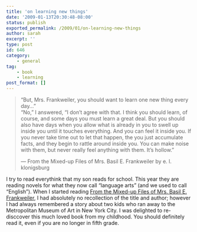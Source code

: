 ```yaml
---
title: 'on learning new things'
date: '2009-01-13T20:30:48-08:00'
status: publish
exported_permalink: /2009/01/on-learning-new-things
author: sarah
excerpt: ''
type: post
id: 646
category:
    - general
tag:
    - book
    - learning
post_format: []
---
```

> “But, Mrs. Frankweiler, you should want to learn one new thing every day…”  
> “No,” I answered, “I don’t agree with that. I think you should learn, of course, and some days you must learn a great deal. But you should also have days when you allow what is already in you to swell up inside you until it touches everything. And you can feel it inside you. If you never take time out to let that happen, the you just accumulate facts, and they begin to rattle around inside you. You can make noise with them, but never really feel anything with them. It’s hollow.”
> 
> — From the Mixed-up Files of Mrs. Basil E. Frankweiler by e. l. klonigsburg

I try to read everythink that my son reads for school. This year they are reading novels for what they now call “language arts” (and we used to call “English”). When I started reading [From the Mixed-up Files of Mrs. Basil E. Frankweiler](http://www.amazon.com/gp/product/1416949755?ie=UTF8&tag=ultrasaurus-20&linkCode=as2&camp=1789&creative=390957&creativeASIN=1416949755), I had absolutely no recollection of the title and author; however I had always remembered a story about two kids who ran away to the Metropolitan Museum of Art in New York City. I was delighted to re-disccover this much loved book from my childhood. You should definitely read it, even if you are no longer in fifth grade.